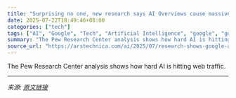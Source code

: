 ```yaml
---
title: "Surprising no one, new research says AI Overviews cause massive drop in search clicks"
date: 2025-07-22T18:49:46+08:00
categories: ["tech"]
tags: ["AI", "Google", "Tech", "Artificial Intelligence", "google", "google ai overviews"]
summary: "The Pew Research Center analysis shows how hard AI is hitting web traffic."
source_url: "https://arstechnica.com/ai/2025/07/research-shows-google-ai-overviews-reduce-website-clicks-by-almost-half/"
---
```


The Pew Research Center analysis shows how hard AI is hitting web traffic.

---

*来源: [原文链接](https://arstechnica.com/ai/2025/07/research-shows-google-ai-overviews-reduce-website-clicks-by-almost-half/)*
